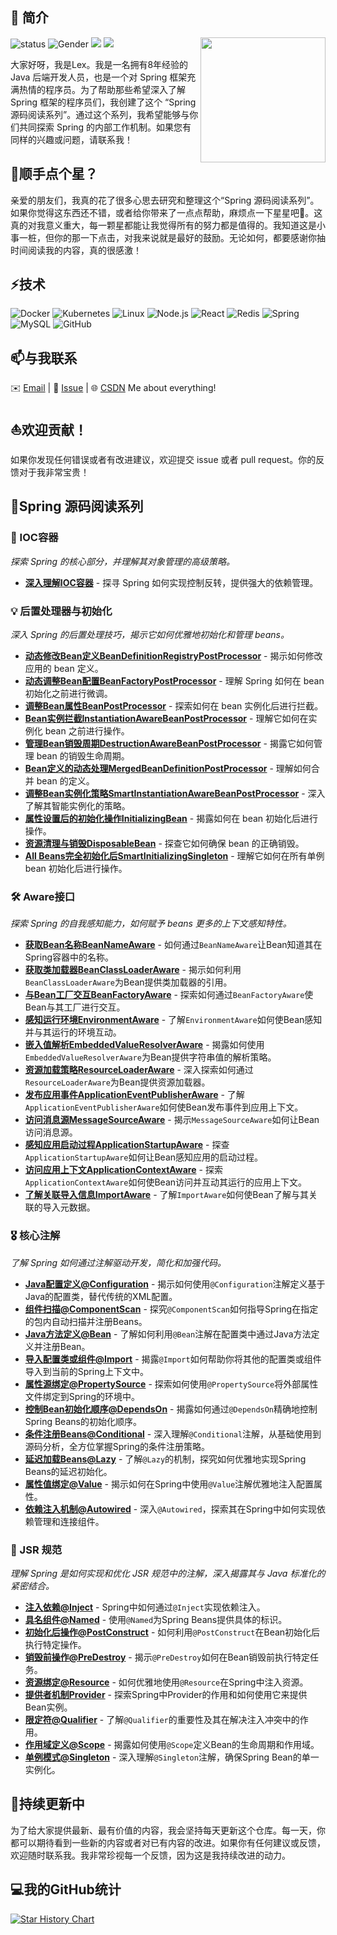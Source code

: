 ## 👋 简介
<img align='right' src='https://octodex.github.com/images/hula_loop_octodex03.gif' width='200'>

![status](https://img.shields.io/badge/status-up-brightgreen) ![Gender](https://img.shields.io/badge/gender-%F0%9F%A4%B5-lightgrey) ![](https://img.shields.io/static/v1?label=wechat&message=xcs19930428&color=7BB32E&logo=wechat) ![](https://visitor-badge.lithub.cc/badge?page_id=github.com/xuchengsheng)

大家好呀，我是Lex。我是一名拥有8年经验的Java 后端开发人员，也是一个对 Spring 框架充满热情的程序员。为了帮助那些希望深入了解 Spring 框架的程序员们，我创建了这个 “Spring 源码阅读系列”。通过这个系列，我希望能够与你们共同探索 Spring 的内部工作机制。如果您有同样的兴趣或问题，请联系我！

## 🙏顺手点个星？

亲爱的朋友们，我真的花了很多心思去研究和整理这个“Spring 源码阅读系列”。如果你觉得这东西还不错，或者给你带来了一点点帮助，麻烦点一下星星吧🌟。这真的对我意义重大，每一颗星都能让我觉得所有的努力都是值得的。我知道这是小事一桩，但你的那一下点击，对我来说就是最好的鼓励。无论如何，都要感谢你抽时间阅读我的内容，真的很感激！

## ⚡技术

![Docker](https://img.shields.io/badge/-Docker-000?&logo=Docker)
![Kubernetes](https://img.shields.io/badge/-Kubernetes-000?&logo=Kubernetes)
![Linux](https://img.shields.io/badge/-Linux-000?&logo=Linux)
![Node.js](https://img.shields.io/badge/-Node.js-000?&logo=node.js)
![React](https://img.shields.io/badge/-React-000?&logo=React)
![Redis](https://img.shields.io/badge/-Redis-000?&logo=Redis)
![Spring](https://img.shields.io/badge/-Spring-000?&logo=Spring)
![MySQL](https://img.shields.io/badge/-MySQL-000?&logo=MySQL)
![GitHub](https://img.shields.io/badge/-GitHub-181717?style=flat-square&logo=github)

## 📫与我联系

✉️ [Email](xuchengshengsuper@163.com) | 💬 [Issue](https://github.com/xuchengsheng/spring-reading/issues) | 🌐 [CSDN](https://blog.csdn.net/duzhuang2399?type=blog)  Me about everything!

## ⛵欢迎贡献！

如果你发现任何错误或者有改进建议，欢迎提交 issue 或者 pull request。你的反馈对于我非常宝贵！

## 🌱Spring 源码阅读系列

### 🔅 IOC容器

*探索 Spring 的核心部分，并理解其对象管理的高级策略。*

- [**深入理解IOC容器**](spring-core-ioc/README.md) - 探寻 Spring 如何实现控制反转，提供强大的依赖管理。

### 💡 后置处理器与初始化

*深入 Spring 的后置处理技巧，揭示它如何优雅地初始化和管理 beans。*

- [**动态修改Bean定义BeanDefinitionRegistryPostProcessor**](spring-interface/spring-interface-beanDefinitionRegistryPostProcessor/README.md) - 揭示如何修改应用的 bean 定义。
- [**动态调整Bean配置BeanFactoryPostProcessor**](spring-interface/spring-interface-beanFactoryPostProcessor/README.md) - 理解 Spring 如何在 bean 初始化之前进行微调。
- [**调整Bean属性BeanPostProcessor**](spring-interface/spring-interface-beanPostProcessor/README.md) - 探索如何在 bean 实例化后进行拦截。
- [**Bean实例拦截InstantiationAwareBeanPostProcessor**](spring-interface/spring-interface-instantiationAwareBeanPostProcessor/README.md) - 理解它如何在实例化 bean 之前进行操作。
- [**管理Bean销毁周期DestructionAwareBeanPostProcessor**](spring-interface/spring-interface-destructionAwareBeanPostProcessor/README.md) - 揭露它如何管理 bean 的销毁生命周期。
- [**Bean定义的动态处理MergedBeanDefinitionPostProcessor**](spring-interface/spring-interface-mergedBeanDefinitionPostProcessor/README.md) - 理解如何合并 bean 的定义。
- [**调整Bean实例化策略SmartInstantiationAwareBeanPostProcessor**](spring-interface/spring-interface-smartInstantiationAwareBeanPostProcessor/README.md) - 深入了解其智能实例化的策略。
- [**属性设置后的初始化操作InitializingBean**](spring-interface/spring-interface-initializingBean/README.md) - 揭露如何在 bean 初始化后进行操作。
- [**资源清理与销毁DisposableBean**](spring-interface/spring-interface-disposableBean/README.md) - 探查它如何确保 bean 的正确销毁。
- [**All Beans完全初始化后SmartInitializingSingleton**](spring-interface/spring-interface-smartInitializingSingleton/README.md) - 理解它如何在所有单例 bean 初始化后进行操作。

### 🛠 Aware接口

*探索 Spring 的自我感知能力，如何赋予 beans 更多的上下文感知特性。*

- [**获取Bean名称BeanNameAware**](spring-aware/spring-aware-beanNameAware/README.md) - 如何通过`BeanNameAware`让Bean知道其在Spring容器中的名称。
- [**获取类加载器BeanClassLoaderAware**](spring-aware/spring-aware-beanClassLoaderAware/README.md) - 揭示如何利用`BeanClassLoaderAware`为Bean提供类加载器的引用。
- [**与Bean工厂交互BeanFactoryAware**](spring-aware/spring-aware-beanFactoryAware/README.md) - 探索如何通过`BeanFactoryAware`使Bean与其工厂进行交互。
- [**感知运行环境EnvironmentAware**](spring-aware/spring-aware-environmentAware/README.md) - 了解`EnvironmentAware`如何使Bean感知并与其运行的环境互动。
- [**嵌入值解析EmbeddedValueResolverAware**](spring-aware/spring-aware-embeddedValueResolverAware/README.md) - 揭露如何使用`EmbeddedValueResolverAware`为Bean提供字符串值的解析策略。
- [**资源加载策略ResourceLoaderAware**](spring-aware/spring-aware-resourceLoaderAware/README.md) - 深入探索如何通过`ResourceLoaderAware`为Bean提供资源加载器。
- [**发布应用事件ApplicationEventPublisherAware**](spring-aware/spring-aware-applicationEventPublisherAware/README.md) - 了解`ApplicationEventPublisherAware`如何使Bean发布事件到应用上下文。
- [**访问消息源MessageSourceAware**](spring-aware/spring-aware-messageSourceAware/README.md) - 揭示`MessageSourceAware`如何让Bean访问消息源。
- [**感知应用启动过程ApplicationStartupAware**](spring-aware/spring-aware-applicationStartupAware/README.md) - 探查`ApplicationStartupAware`如何让Bean感知应用的启动过程。
- [**访问应用上下文ApplicationContextAware**](spring-aware/spring-aware-applicationContextAware/README.md) - 探索`ApplicationContextAware`如何使Bean访问并互动其运行的应用上下文。
- [**了解关联导入信息ImportAware**](spring-aware/spring-aware-importAware/README.md) - 了解`ImportAware`如何使Bean了解与其关联的导入元数据。

### 🎖 核心注解

*了解 Spring 如何通过注解驱动开发，简化和加强代码。*

- [**Java配置定义@Configuration**](spring-annotation/spring-annotation-configuration/README.md) - 揭示如何使用`@Configuration`注解定义基于Java的配置类，替代传统的XML配置。
- [**组件扫描@ComponentScan**](spring-annotation/spring-annotation-componentScan/README.md) - 探究`@ComponentScan`如何指导Spring在指定的包内自动扫描并注册Beans。
- [**Java方法定义@Bean**](spring-annotation/spring-annotation-bean/README.md) - 了解如何利用`@Bean`注解在配置类中通过Java方法定义并注册Bean。
- [**导入配置类或组件@Import**](spring-annotation/spring-annotation-import/README.md) - 揭露`@Import`如何帮助你将其他的配置类或组件导入到当前的Spring上下文中。
- [**属性源绑定@PropertySource**](spring-annotation/spring-annotation-propertySource/README.md) - 探索如何使用`@PropertySource`将外部属性文件绑定到Spring的环境中。
- [**控制Bean初始化顺序@DependsOn**](spring-annotation/spring-annotation-dependsOn/README.md) - 揭露如何通过`@DependsOn`精确地控制Spring Beans的初始化顺序。
- [**条件注册Beans@Conditional**](spring-annotation/spring-annotation-conditional/README.md) - 深入理解`@Conditional`注解，从基础使用到源码分析，全方位掌握Spring的条件注册策略。
- [**延迟加载Beans@Lazy**](spring-annotation/spring-annotation-lazy/README.md) - 了解`@Lazy`的机制，探究如何优雅地实现Spring Beans的延迟初始化。
- [**属性值绑定@Value**](spring-annotation/spring-annotation-value/README.md) - 揭示如何在Spring中使用`@Value`注解优雅地注入配置属性。
- [**依赖注入机制@Autowired**](spring-annotation/spring-annotation-autowired/README.md) - 深入`@Autowired`，探索其在Spring中如何实现依赖管理和连接组件。


### 📜 JSR 规范

*理解 Spring 是如何实现和优化 JSR 规范中的注解，深入揭露其与 Java 标准化的紧密结合。*

- [**注入依赖@Inject**](spring-jsr/spring-jsr330-inject/README.md) - Spring中如何通过`@Inject`实现依赖注入。
- [**具名组件@Named**](spring-jsr/spring-jsr330-named/README.md) - 使用`@Named`为Spring Beans提供具体的标识。
- [**初始化后操作@PostConstruct**](spring-jsr/spring-jsr250-postConstruct/README.md) - 如何利用`@PostConstruct`在Bean初始化后执行特定操作。
- [**销毁前操作@PreDestroy**](spring-jsr/spring-jsr250-preDestroy/README.md) - 揭示`@PreDestroy`如何在Bean销毁前执行特定任务。
- [**资源绑定@Resource**](spring-jsr/spring-jsr250-resource/README.md) - 如何优雅地使用`@Resource`在Spring中注入资源。
- [**提供者机制Provider**](spring-jsr/spring-jsr330-provider/README.md) - 探索Spring中Provider的作用和如何使用它来提供Bean实例。
- [**限定符@Qualifier**](spring-jsr/spring-jsr330-qualifier/README.md) - 了解`@Qualifier`的重要性及其在解决注入冲突中的作用。
- [**作用域定义@Scope**](spring-jsr/spring-jsr330-scope/README.md) - 揭露如何使用`@Scope`定义Bean的生命周期和作用域。
- [**单例模式@Singleton**](spring-jsr/spring-jsr330-singleton/README.md) - 深入理解`@Singleton`注解，确保Spring Bean的单一实例化。


## 🔄持续更新中

为了给大家提供最新、最有价值的内容，我会坚持每天更新这个仓库。每一天，你都可以期待看到一些新的内容或者对已有内容的改进。如果你有任何建议或反馈，欢迎随时联系我。我非常珍视每一个反馈，因为这是我持续改进的动力。

## 💻我的GitHub统计

[![Star History Chart](https://api.star-history.com/svg?repos=xuchengsheng/spring-reading&type=Date)](https://star-history.com/#xuchengsheng/spring-reading&Date)